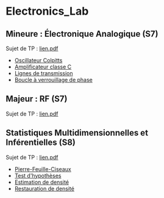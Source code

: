 # Electronics_Lab

## Mineure : Électronique Analogique (S7)
Sujet de TP : [lien.pdf](Sujets_TP/TP_Comm_Num_2023.pdf)
- [Oscillateur Colpitts]()
- [Amplificateur classe C]()
- [Lignes de transmission]()
- [Boucle à verrouillage de phase]()


## Majeur : RF (S7)
Sujet de TP : [lien.pdf](Sujets_TP/TP_Comm_Num_2023.pdf)

## Statistiques Multidimensionnelles et Inférentielles (S8)
Sujet de TP : [lien.pdf](Sujets_TP/polyTP.pdf)
- [Pierre-Feuille-Ciseaux](2G3TP5-TP1-WEIDLE-LANFREDI.nb)
- [Test d'hypothèses](2G3TP5_TP2_WEIDLE_LANFREDI.nb)
- [Estimation de densité](2G3TP5_TP3_WEIDLE_LANFREDI.ipynb)
- [Restauration de densité](2G3TP5_TP4_WEIDLE_LANFREDI.nb)
